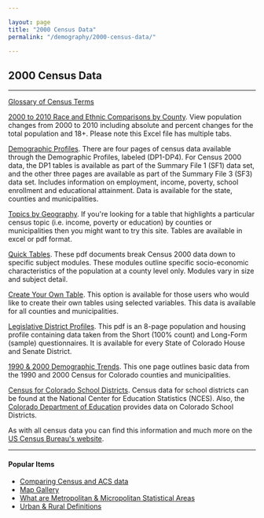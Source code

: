 ```yaml
---

layout: page
title: "2000 Census Data"
permalink: "/demography/2000-census-data/"

---
```

## 2000 Census Data
- - -
[Glossary of Census Terms](http://factfinder.census.gov/help/en/index.htm#glossary.htm)

[2000 to 2010 Race and Ethnic Comparisons by County](https://drive.google.com/open?id=0B5RRfcb8KXAsSXdLaEhmclRyelk). View population changes from 2000 to 2010 including absolute and percent changes for the total population and 18+. Please note this Excel file has multiple tabs.

[Demographic Profiles](http://dola.colorado.gov/demog-cms/content/census-demographic-profiles). There are four pages of census data available through the Demographic Profiles, labeled (DP1-DP4). For Census 2000 data, the DP1 tables is available as part of the Summary File 1 (SF1) data set, and the other three pages are available as part of the Summary File 3 (SF3) data set. Includes information on employment, income, poverty, school enrollment and educational attainment. Data is available for the state, counties and municipalities.

[Topics by Geography](https://dola.colorado.gov/demog_webapps/ctParameters.jsf). If you're looking for a table that highlights a particular census topic (i.e. income, poverty or education) by counties or municipalities then you might want to try this site. Tables are available in excel or pdf format.

[Quick Tables](http://dola.colorado.gov/demog-cms/content/census-quick-tables). These pdf documents break Census 2000 data down to specific subject modules. These modules outline specific socio-economic characteristics of the population at a county level only. Modules vary in size and subject detail.

[Create Your Own Table](https://dola.colorado.gov/demog_webapps/ccTopic.jsf). This option is available for those users who would like to create their own tables using selected variables. This data is available for all counties and municipalities.

[Legislative District Profiles](http://dola.colorado.gov/demog-cms/content/census-legislative-profiles). This pdf is an 8-page population and housing profile containing data taken from the Short (100% count) and Long-Form (sample) questionnaires. It is available for every State of Colorado House and Senate District.

[1990 & 2000 Demographic Trends](http://dola.colorado.gov/demog-cms/content/demographic-trends). This one page outlines basic data from the 1990 and 2000 Census for Colorado counties and municipalities.

[Census for Colorado School Districts](http://nces.ed.gov/surveys/sdds/index.aspx). Census data for school districts can be found at the National Center for Education Statistics (NCES). Also, the [Colorado Department of Education](http://www.cde.state.co.us/) provides data on Colorado School Districts.

As with all census data you can find this information and much more on the [US Census Bureau's website](http://www.census.gov/).
- - -
#### Popular Items

- [Comparing Census and ACS data](http://www.huduser.org/portal/home.html)
- [Map Gallery](https://dola.colorado.gov/maps)
- [What are Metropolitan & Micropolitan Statistical Areas](http://www.census.gov/population/metro/)
- [Urban & Rural Definitions](http://www.census.gov/geo/reference/ua/urban-rural-2010.html)